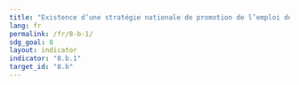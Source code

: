 ```yaml
---
title: "Existence d’une stratégie nationale de promotion de l’emploi des jeunes, qu’il s’agisse d’une stratégie à part entière ou d’une composante d’une stratégie nationale de promotion de l’emploi, et application de cette stratégie"
lang: fr
permalink: /fr/8-b-1/
sdg_goal: 8
layout: indicator
indicator: "8.b.1"
target_id: "8.b"
---
```


